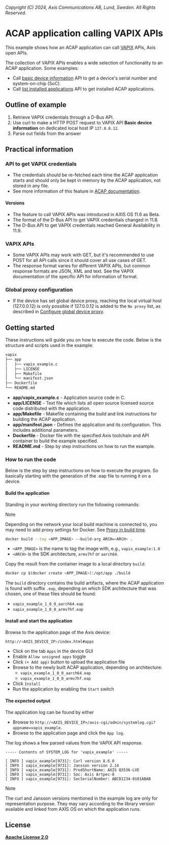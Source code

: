 *Copyright (C) 2024, Axis Communications AB, Lund, Sweden. All Rights Reserved.*

# ACAP application calling VAPIX APIs

This example shows how an ACAP application can call
[VAPIX](https://www.axis.com/vapix-library) APIs,
Axis open APIs.

The collection of VAPIX APIs enables a wide selection of functionality to an
ACAP application. Some examples:

- Call [basic device information](https://www.axis.com/vapix-library/subjects/t10175981/section/t10132180/display?section=t10132180-t10132179)
  API to get a device's serial number and system-on-chip (SoC).
- Call [list installed applications](https://www.axis.com/vapix-library/subjects/t10102231/section/t10036126/display?section=t10036126-t10010644)
  API to get installed ACAP applications.

## Outline of example

1. Retrieve VAPIX credentials through a D-Bus API.
2. Use curl to make a HTTP POST request to VAPIX API **Basic device
   information** on dedicated local host IP `127.0.0.12`.
3. Parse out fields from the answer

## Practical information

### API to get VAPIX credentials

- The credentials should be re-fetched each time the ACAP application starts
  and should only be kept in memory by the ACAP application, not stored in any
  file.
- See more information of this feature in [ACAP documentation](https://axiscommunications.github.io/acap-documentation/docs/develop/VAPIX-access-for-ACAP-applications.html).

#### Versions

- The feature to call VAPIX APIs was introduced in AXIS OS 11.6 as Beta.
- The format of the D-Bus API to get VAPIX credentials changed in 11.8.
- The D-Bus API to get VAPIX credentials reached General Availability in 11.9.

### VAPIX APIs

- Some VAPIX APIs may work with GET, but it's recommended to use POST for all
  API calls since it should cover all use cases of GET.
- The response format varies for different VAPIX APIs, but common response formats
  are JSON, XML and text. See the VAPIX documentation of the specific API for
  information of format.

### Global proxy configuration

- If the device has set global device proxy, reaching the local virtual host
  (127.0.0.12) is only possible if 127.0.0.12 is added to the `No proxy` list,
  as described in
  [Configure global device proxy](https://axiscommunications.github.io/acap-documentation/docs/develop/proxy#configure-global-device-proxy).

## Getting started

These instructions will guide you on how to execute the code. Below is the
structure and scripts used in the example:

```sh
vapix
├── app
│   ├── vapix_example.c
│   ├── LICENSE
│   ├── Makefile
│   └── manifest.json
├── Dockerfile
└── README.md
```

- **app/vapix_example.c** - Application source code in C.
- **app/LICENSE** - Text file which lists all open source licensed source code distributed with the application.
- **app/Makefile** - Makefile containing the build and link instructions for building the ACAP application.
- **app/manifest.json** - Defines the application and its configuration. This includes additional parameters.
- **Dockerfile** - Docker file with the specified Axis toolchain and API container to build the example specified.
- **README.md** - Step by step instructions on how to run the example.

### How to run the code

Below is the step by step instructions on how to execute the program. So
basically starting with the generation of the .eap file to running it on a
device.

#### Build the application

Standing in your working directory run the following commands:

> [!NOTE]
>
> Depending on the network your local build machine is connected to, you may need to add proxy
> settings for Docker. See
> [Proxy in build time](https://axiscommunications.github.io/acap-documentation/docs/develop/proxy#proxy-in-build-time).

```sh
docker build --tag <APP_IMAGE> --build-arg ARCH=<ARCH> .
```

- `<APP_IMAGE>` is the name to tag the image with, e.g., `vapix_example:1.0`
- `<ARCH>` is the SDK architecture, `armv7hf` or `aarch64`.

Copy the result from the container image to a local directory `build`:

```sh
docker cp $(docker create <APP_IMAGE>):/opt/app ./build
```

The `build` directory contains the build artifacts, where the ACAP application
is found with suffix `.eap`, depending on which SDK architecture that was
chosen, one of these files should be found:

- `vapix_example_1_0_0_aarch64.eap`
- `vapix_example_1_0_0_armv7hf.eap`

#### Install and start the application

Browse to the application page of the Axis device:

```sh
http://<AXIS_DEVICE_IP>/index.html#apps
```

- Click on the tab `Apps` in the device GUI
- Enable `Allow unsigned apps` toggle
- Click `(+ Add app)` button to upload the application file
- Browse to the newly built ACAP application, depending on architecture:
  - `vapix_example_1_0_0_aarch64.eap`
  - `vapix_example_1_0_0_armv7hf.eap`
- Click `Install`
- Run the application by enabling the `Start` switch

#### The expected output

The application log can be found by either

- Browse to `http://<AXIS_DEVICE_IP>/axis-cgi/admin/systemlog.cgi?appname=vapix_example`.
- Browse to the application page and click the `App log`.

The log shows a few parsed values from the VAPIX API response.

```text
----- Contents of SYSTEM_LOG for 'vapix_example' -----

[ INFO ] vapix_example[9731]: Curl version 8.6.0
[ INFO ] vapix_example[9731]: Jansson version 2.14
[ INFO ] vapix_example[9731]: ProdShortName: AXIS Q3536-LVE
[ INFO ] vapix_example[9731]: Soc: Axis Artpec-8
[ INFO ] vapix_example[9731]: SocSerialNumber: ABCD1234-0101ABAB
```

> [!NOTE]
>
> The curl and Jansson versions mentioned in the example log are only for representation
> purpose. They may vary according to the library version available and linked from
> AXIS OS on which the application runs.

## License

**[Apache License 2.0](../LICENSE)**
